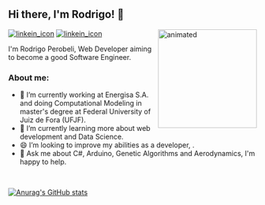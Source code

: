 ## Hi there, I'm Rodrigo! :handshake:



<img align="right" width="200" height="200" src="https://media.giphy.com/media/lTRuG1F4VZ3LHMpXY2/giphy.gif" alt="animated">

[![linkein_icon](https://img.icons8.com/fluent/48/000000/linkedin.png)](https://www.linkedin.com/in/rodrigo-perobeli-b2a44314b/)
[![linkein_icon](https://img.icons8.com/fluent/48/000000/gmail.png)](rodrigo.costa2015@engenharia.ufjf.br)

I'm Rodrigo Perobeli, Web Developer aiming to become a good Software Engineer.

### About me:

- 🔭 I’m currently working at Energisa S.A. and doing Computational Modeling in master's degree at Federal University of Juiz de Fora (UFJF).
- 🌱 I’m currently learning more about web development and Data Science.
- 😄 I’m looking to improve my abilities as a developer, .
- 💬 Ask me about C#, Arduino, Genetic Algorithms and Aerodynamics, I'm happy to help.
<br clear="right"/>

[![Anurag's GitHub stats](https://github-readme-stats.vercel.app/api?username=RPerobeli&show_icons=true&theme=dark)](https://github.com/anuraghazra/github-readme-stats)



<!--![gif 2](https://media.giphy.com/media/ITRemFlr5tS39AzQUL/giphy.gif)
-->


<!--
*RPerobeli/RPerobeli* is a ✨ special ✨ repository because its `README.md` (this file) appears on your GitHub profile.

Here are some ideas to get you started:

- 🔭 I’m currently working on ...
- 🌱 I’m currently learning ...
- 👯 I’m looking to collaborate on ...
- 🤔 I’m looking for help with ...
- 💬 Ask me about ...
- 📫 How to reach me: ...
- 😄 Pronouns: ...
- ⚡ Fun fact: ...
-->
